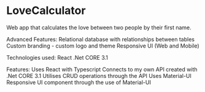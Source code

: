 ﻿# LoveCalculator

Web app that calculates the love between two people by their first name.

Advanced Features:
Relational database with relationships between tables
Custom branding - custom logo and theme
Responsive UI (Web and Mobile)

Technologies used:
React
.Net CORE 3.1

Features:
Uses React with Typescript
Connects to my own API created with .Net CORE 3.1
Utilises CRUD operations through the API
Uses Material-UI
Responsive UI component through the use of Material-UI
